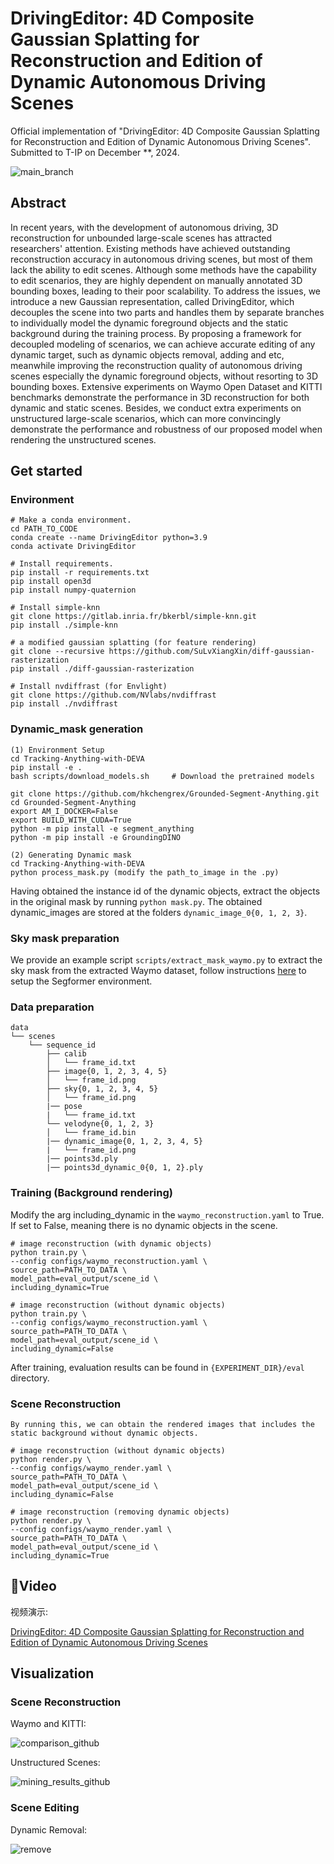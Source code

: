 # DrivingEditor: 4D Composite Gaussian Splatting for Reconstruction and Edition of Dynamic Autonomous Driving Scenes
Official implementation of "DrivingEditor: 4D Composite Gaussian Splatting for Reconstruction and Edition of Dynamic Autonomous Driving Scenes". Submitted to T-IP on December **, 2024.

![main_branch](https://github.com/user-attachments/assets/48782666-ff6a-44d7-adcc-8c763c6ae76a)

## Abstract

In recent years, with the development of autonomous driving, 3D reconstruction for unbounded large-scale scenes has attracted researchers' attention. Existing methods have achieved outstanding reconstruction accuracy in autonomous driving scenes, but most of them lack the ability to edit scenes. Although some methods have the capability to edit scenarios, they are highly dependent on manually annotated 3D bounding boxes, leading to their poor scalability. To address the issues, we introduce a new Gaussian representation, called DrivingEditor, which decouples the scene into two parts and handles them by separate branches to individually model the dynamic foreground objects and the static background during the training process. By proposing a framework for decoupled modeling of scenarios, we can achieve accurate editing of any dynamic target, such as dynamic objects removal, adding and etc, meanwhile improving the reconstruction quality of autonomous driving scenes especially the dynamic foreground objects, without resorting to 3D bounding boxes. Extensive experiments on Waymo Open Dataset and KITTI benchmarks demonstrate the performance in 3D reconstruction for both dynamic and static scenes. Besides, we conduct extra experiments on unstructured large-scale scenarios, which can more convincingly demonstrate the performance and robustness of our proposed model when rendering the unstructured scenes.

## Get started
### Environment
```
# Make a conda environment.
cd PATH_TO_CODE
conda create --name DrivingEditor python=3.9
conda activate DrivingEditor

# Install requirements.
pip install -r requirements.txt
pip install open3d
pip install numpy-quaternion

# Install simple-knn
git clone https://gitlab.inria.fr/bkerbl/simple-knn.git
pip install ./simple-knn

# a modified gaussian splatting (for feature rendering)
git clone --recursive https://github.com/SuLvXiangXin/diff-gaussian-rasterization
pip install ./diff-gaussian-rasterization

# Install nvdiffrast (for Envlight)
git clone https://github.com/NVlabs/nvdiffrast
pip install ./nvdiffrast
```

### Dynamic_mask generation
```
(1) Environment Setup
cd Tracking-Anything-with-DEVA
pip install -e .
bash scripts/download_models.sh     # Download the pretrained models

git clone https://github.com/hkchengrex/Grounded-Segment-Anything.git
cd Grounded-Segment-Anything
export AM_I_DOCKER=False
export BUILD_WITH_CUDA=True
python -m pip install -e segment_anything
python -m pip install -e GroundingDINO

(2) Generating Dynamic mask
cd Tracking-Anything-with-DEVA
python process_mask.py (modify the path_to_image in the .py)

```
Having obtained the instance id of the dynamic objects, extract the objects in the original mask by running `python mask.py`. The obtained dynamic_images are stored at the folders `dynamic_image_0{0, 1, 2, 3}`.

### Sky mask preparation

We provide an example script `scripts/extract_mask_waymo.py` to extract the sky mask from the extracted Waymo dataset, follow instructions [here](https://github.com/PJLab-ADG/neuralsim/blob/main/dataio/autonomous_driving/waymo/README.md#extract-mask-priors----for-sky-pedestrian-etc) to setup the Segformer environment.

### Data preparation
```
data
└── scenes
    └── sequence_id
        ├── calib
        │   └── frame_id.txt
        ├── image{0, 1, 2, 3, 4, 5}
        │   └── frame_id.png
        ├── sky{0, 1, 2, 3, 4, 5}
        │   └── frame_id.png
        |── pose
        |   └── frame_id.txt
        └── velodyne{0, 1, 2, 3}
        │   └── frame_id.bin
        |── dynamic_image{0, 1, 2, 3, 4, 5}
        |   └── frame_id.png
        |── points3d.ply
        |── points3d_dynamic_0{0, 1, 2}.ply
```

### Training (Background rendering)
Modify the arg including_dynamic in the `waymo_reconstruction.yaml` to True.
If set to False, meaning there is no dynamic objects in the scene.

```
# image reconstruction (with dynamic objects)
python train.py \
--config configs/waymo_reconstruction.yaml \
source_path=PATH_TO_DATA \
model_path=eval_output/scene_id \
including_dynamic=True

# image reconstruction (without dynamic objects)
python train.py \
--config configs/waymo_reconstruction.yaml \
source_path=PATH_TO_DATA \
model_path=eval_output/scene_id \
including_dynamic=False
```
After training, evaluation results can be found in `{EXPERIMENT_DIR}/eval` directory.

### Scene Reconstruction

```
By running this, we can obtain the rendered images that includes the static background without dynamic objects.

# image reconstruction (without dynamic objects)
python render.py \
--config configs/waymo_render.yaml \
source_path=PATH_TO_DATA \
model_path=eval_output/scene_id \
including_dynamic=False

# image reconstruction (removing dynamic objects)
python render.py \
--config configs/waymo_render.yaml \
source_path=PATH_TO_DATA \
model_path=eval_output/scene_id \
including_dynamic=True
```
## 🎥Video

视频演示:
 
[DrivingEditor: 4D Composite Gaussian Splatting for Reconstruction and Edition of Dynamic Autonomous Driving Scenes
](https://youtu.be/dphhu2mNeyQ?si=ebsS6i-X9zZ5phVX)

## Visualization

### Scene Reconstruction

Waymo and KITTI:

![comparison_github](https://github.com/user-attachments/assets/0518ba14-c7ba-4410-91de-93094ccbd335)

Unstructured Scenes:

![mining_results_github](https://github.com/user-attachments/assets/b6a5a18c-b553-46f2-a718-18282b8fdb86)

### Scene Editing

Dynamic Removal:

![remove](https://github.com/user-attachments/assets/5f231741-bccc-4ae4-9f29-1692003e74db)
